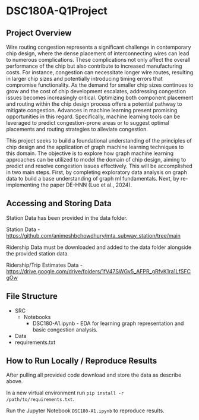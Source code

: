 # DSC180A-Q1Project

## Project Overview

Wire routing congestion represents a significant challenge in contemporary chip design,
where the dense placement of interconnecting wires can lead to numerous complications.
These complications not only affect the overall performance of the chip but also contribute to
increased manufacturing costs. For instance, congestion can necessitate longer wire routes,
resulting in larger chip sizes and potentially introducing timing errors that compromise
functionality. As the demand for smaller chip sizes continues to grow and the cost of chip
development escalates, addressing congestion issues becomes increasingly critical.
Optimizing both component placement and routing within the chip design process offers a
potential pathway to mitigate congestion. Advances in machine learning present promising
opportunities in this regard. Specifically, machine learning tools can be leveraged to predict
congestion-prone areas or to suggest optimal placements and routing strategies to alleviate
congestion.

This project seeks to build a foundational understanding of the principles of chip design
and the application of graph machine learning techniques to this domain. The objective is
to explore how graph machine learning approaches can be utilized to model the domain
of chip design, aiming to predict and resolve congestion issues effectively. This will be
accomplished in two main steps. First, by completing exploratory data analysis on graph
data to build a base understanding of graph ml fundamentals. Next, by re-implementing
the paper DE-HNN (Luo et al., 2024).

## Accessing and Storing Data

Station Data has been provided in the data folder.

Station Data - https://github.com/animeshbchowdhury/mta_subway_station/tree/main

Ridership Data must be downloaded and added to the data folder alongside the provided station data.

Ridership/Trip Estimates Data - https://drive.google.com/drive/folders/1fV47SWGv5_AFPR_gRfvK1ra1LfSFCgOw

## File Structure
* SRC
  * Notebooks
    * DSC180-A1.ipynb - EDA for learning graph representation and basic congestion analysis.
* Data
* requirements.txt

## How to Run Locally / Reproduce Results

After pulling all provided code download and store the data as describe above. 

In a new virtual environment run ```pip install -r /path/to/requirements.txt```.

Run the Jupyter Notebook ```DSC180-A1.ipynb``` to reproduce results.
